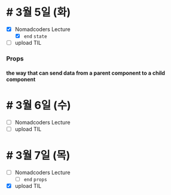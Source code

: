 # # 3월 5일 (화)
- [X] Nomadcoders Lecture
  - [X] `end` `state`
- [ ] upload TIL

### Props
#### the way that can send data from a parent component to a child component

# # 3월 6일 (수)
- [ ] Nomadcoders Lecture
- [ ] upload TIL

# # 3월 7일 (목)
- [ ] Nomadcoders Lecture
  - [ ] `end` `props`
- [X] upload TIL
